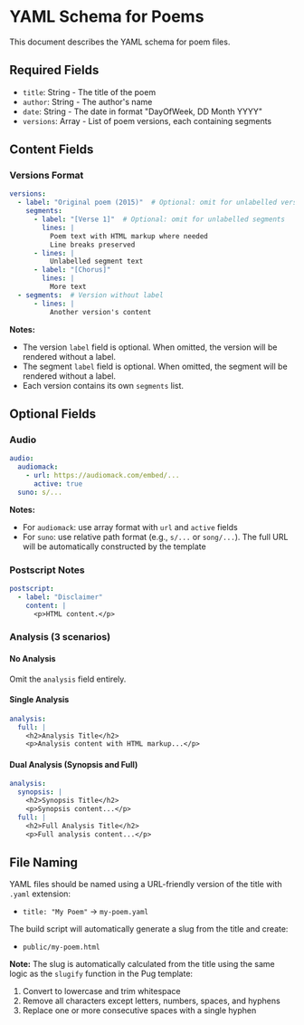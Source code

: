 # YAML Schema for Poems

This document describes the YAML schema for poem files.

## Required Fields

- `title`: String - The title of the poem
- `author`: String - The author's name
- `date`: String - The date in format "DayOfWeek, DD Month YYYY"
- `versions`: Array - List of poem versions, each containing segments

## Content Fields

### Versions Format
```yaml
versions:
  - label: "Original poem (2015)"  # Optional: omit for unlabelled versions
    segments:
      - label: "[Verse 1]"  # Optional: omit for unlabelled segments
        lines: |
          Poem text with HTML markup where needed
          Line breaks preserved
      - lines: |
          Unlabelled segment text
      - label: "[Chorus]"
        lines: |
          More text
  - segments:  # Version without label
      - lines: |
          Another version's content
```

**Notes:**
- The version `label` field is optional. When omitted, the version will be rendered without a label.
- The segment `label` field is optional. When omitted, the segment will be rendered without a label.
- Each version contains its own `segments` list.

## Optional Fields

### Audio
```yaml
audio:
  audiomack:
    - url: https://audiomack.com/embed/...
      active: true
  suno: s/...
```

**Notes:**
- For `audiomack`: use array format with `url` and `active` fields
- For `suno`: use relative path format (e.g., `s/...` or `song/...`). The full URL will be automatically constructed by the template

### Postscript Notes
```yaml
postscript:
  - label: "Disclaimer"
    content: |
      <p>HTML content.</p>
```

### Analysis (3 scenarios)

#### No Analysis
Omit the `analysis` field entirely.

#### Single Analysis
```yaml
analysis:
  full: |
    <h2>Analysis Title</h2>
    <p>Analysis content with HTML markup...</p>
```

#### Dual Analysis (Synopsis and Full)
```yaml
analysis:
  synopsis: |
    <h2>Synopsis Title</h2>
    <p>Synopsis content...</p>
  full: |
    <h2>Full Analysis Title</h2>
    <p>Full analysis content...</p>
```

## File Naming

YAML files should be named using a URL-friendly version of the title with `.yaml` extension:
- `title: "My Poem"` → `my-poem.yaml`

The build script will automatically generate a slug from the title and create:
- `public/my-poem.html`

**Note:** The slug is automatically calculated from the title using the same logic as the `slugify` function in the Pug template:
1. Convert to lowercase and trim whitespace
2. Remove all characters except letters, numbers, spaces, and hyphens
3. Replace one or more consecutive spaces with a single hyphen


